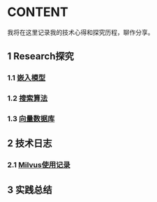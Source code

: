 # CONTENT
我将在这里记录我的技术心得和探究历程，聊作分享。
## 1 Research探究
### 1.1 [嵌入模型](https://github.com/dazelu19/dazelu19.github.io/blob/main/doc/cn/TheEmbedding_cn.md "嵌入模型")
### 1.2 [搜索算法](https://github.com/dazelu19/dazelu19.github.io/blob/main/doc/cn/SearchAlgorithm_cn.md "搜索算法探究")
### 1.3 [向量数据库](https://github.com/dazelu19/dazelu19.github.io/blob/main/doc/cn/VectorDatabase_cn.md "向量数据库探究")

## 2 技术日志
### 2.1 [Milvus使用记录]()

## 3 实践总结



